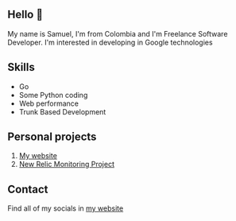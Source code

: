 ## Hello 👋

My name is Samuel, I'm from Colombia and I'm Freelance Software Developer. I'm interested in developing in Google technologies

## Skills

* Go 
* Some Python coding
* Web performance
* Trunk Based Development

## Personal projects

1. [My website](https://samucodesh.github.io/)
2. [New Relic Monitoring Project](https://samucodesh.github.io/New-Relic-Monitoring-Project-/)

## Contact

Find all of my socials in [my website](https://samucodesh.github.io/)